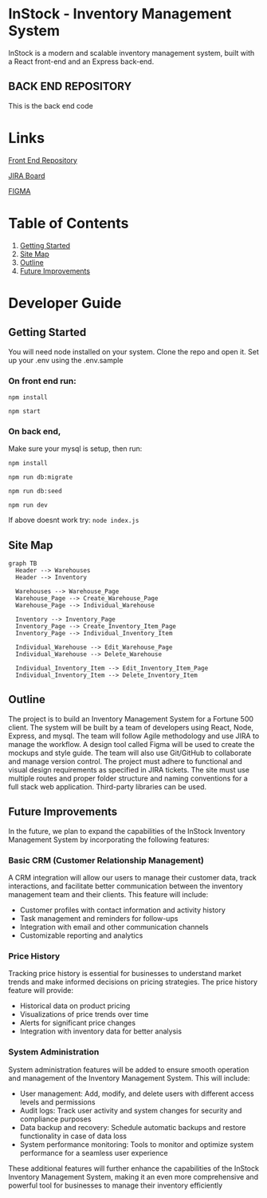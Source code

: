 # InStock - Inventory Management System
InStock is a modern and scalable inventory management system, built with a React front-end and an Express back-end.

## BACK END REPOSITORY
This is the back end code

# Links
[Front End Repository](https://github.com/alis-SWE/instock-venus-team/ "FRONT END")

[JIRA Board](https://brainstationeducation.atlassian.net/jira/software/c/projects/J23VS/boards/393 "JIRA")

[FIGMA](https://www.figma.com/file/qLdwhUjqq5bKxoNYZ6v5Ze/U---InStock-Mockups "FIGMA")

# Table of Contents
1. [Getting Started](#start)
2. [Site Map](#map)
3. [Outline](#outline)
4. [Future Improvements](#future)

# Developer Guide
## Getting Started <a name="start"></a>
You will need node installed on your system.
Clone the repo and open it.
Set up your .env using the .env.sample

### On front end run:

`npm install`

`npm start`

### On back end,
Make sure your mysql is setup,
then
run:

`npm install`

`npm run db:migrate`

`npm run db:seed`

`npm run dev`

If above doesnt work try:
`node index.js`

## Site Map <a name="map"></a>
```mermaid
graph TB
  Header --> Warehouses
  Header --> Inventory

  Warehouses --> Warehouse_Page
  Warehouse_Page --> Create_Warehouse_Page
  Warehouse_Page --> Individual_Warehouse

  Inventory --> Inventory_Page
  Inventory_Page --> Create_Inventory_Item_Page
  Inventory_Page --> Individual_Inventory_Item

  Individual_Warehouse --> Edit_Warehouse_Page
  Individual_Warehouse --> Delete_Warehouse

  Individual_Inventory_Item --> Edit_Inventory_Item_Page
  Individual_Inventory_Item --> Delete_Inventory_Item
```

## Outline <a name="outline"></a>
The project is to build an Inventory Management System for a Fortune 500 client.
The system will be built by a team of developers using React, Node, Express, and mysql. The team will follow Agile methodology and use JIRA to manage the workflow.
A design tool called Figma will be used to create the mockups and style guide.
The team will also use Git/GitHub to collaborate and manage version control.
The project must adhere to functional and visual design requirements as specified in JIRA tickets.
The site must use multiple routes and proper folder structure and naming conventions for a full stack web application.
Third-party libraries can be used.

## Future Improvements <a name="future"></a>
In the future, we plan to expand the capabilities of the InStock Inventory Management System by incorporating the following features:

### Basic CRM (Customer Relationship Management)
A CRM integration will allow our users to manage their customer data, track interactions, and facilitate better communication between the inventory management team and their clients. This feature will include:
- Customer profiles with contact information and activity history
- Task management and reminders for follow-ups
- Integration with email and other communication channels
- Customizable reporting and analytics

### Price History
Tracking price history is essential for businesses to understand market trends and make informed decisions on pricing strategies. The price history feature will provide:
- Historical data on product pricing
- Visualizations of price trends over time
- Alerts for significant price changes
- Integration with inventory data for better analysis

### System Administration
System administration features will be added to ensure smooth operation and management of the Inventory Management System. This will include:
- User management: Add, modify, and delete users with different access levels and permissions
- Audit logs: Track user activity and system changes for security and compliance purposes
- Data backup and recovery: Schedule automatic backups and restore functionality in case of data loss
- System performance monitoring: Tools to monitor and optimize system performance for a seamless user experience

These additional features will further enhance the capabilities of the InStock Inventory Management System, making it an even more comprehensive and powerful tool for businesses to manage their inventory efficiently
